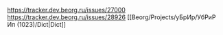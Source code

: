 
https://tracker.dev.beorg.ru/issues/27000
https://tracker.dev.beorg.ru/issues/28926
[[Beorg/Projects/уБрИр/УбРиР Ип (1023)/Dict|Dict]]

